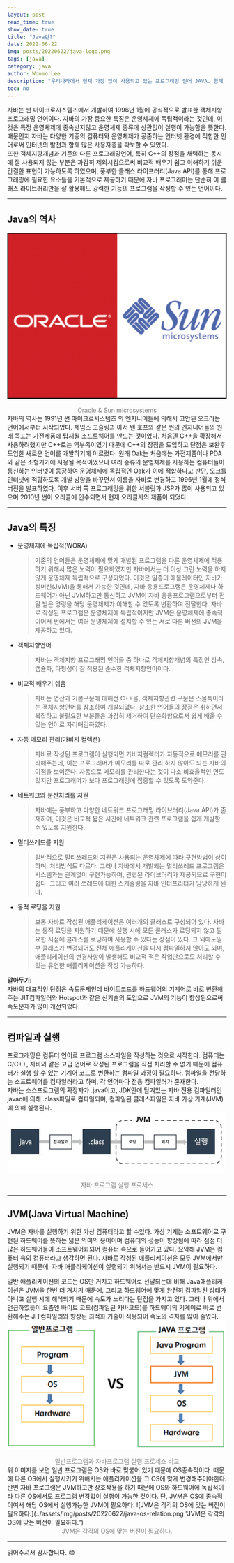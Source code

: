```yaml
---
layout: post
read_time: true
show_date: true
title: "Java란?"
date: 2022-06-22
img: posts/20220622/java-logo.png
tags: [java]
category: java
author: Wonmo Lee
description: "우리나라에서 현재 가장 많이 사용되고 있는 프로그래밍 언어 JAVA. 함께 알아보자"
toc: no
---
```

자바는 썬 마이크로시스템즈에서 개발하여 1996년 1월에 공식적으로 발표한 객체지향 프로그래밍 언어이다.
자바의 가장 중요한 특징은 운영체제에 독립적이라는 것인데, 이것은 특정 운영체제에 종속받지않고 운영체제 종류에 상관없이 실행이 가능함을 뜻한다. 때문인지 자바는 다양한 기종의 컴퓨터와 운영체제가 공존하는 인터넷 환경에 적합한 언어로써 인터넷의 발전과 함께 많은 사용자층을 확보할 수 있었다.  
또한 객체지향개념과 기존의 다른 프로그래밍언어, 특히 C++의 장점을 채택하는 동시에 잘 사용되지 않는 부분은 과감히 제외시킴으로써 비교적 배우기 쉽고 이해하기 쉬운 간결한 표현이 가능하도록 하였으며, 풍부한 클래스 라이프러리(Java API)를 통해 프로그래밍에 필요한 요소들을 기본적으로 제공하기 때문에 자바 프로그래머는 단순히 이 클래스 라이브러리만을 잘 활용해도 강력한 기능의 프로그램을 작성할 수 있는 언어이다.

* * *

## Java의 역사
![Oracle & Sun microsystems](../assets/img/posts/20220622/oracle-sun-logo.png "Oracle & Sun microsystems")
<div style="color: gray; text-align: center;">Oracle & Sun microsystems</div>
자바의 역사는 1991년 썬 마이크로시스템즈 의 엔지니어들에 의해서 고안된 오크라는 언어에서부터 시작되었다.
제임스 고슬링과 아서 밴 호프와 같은 썬의 엔지니어들의 원래 목표는 가전제품에 탑재될 소프트웨어를 만드는 것이었다. 처음엔 C++을 확장해서 사용하려했지만 C++로는 역부족이였기 때문에 C++의 장점을 도입하고 단점은 보완후 도입한 새로운 언어를 개발하기에 이르렀다.  
원래 Oak는 처음에는 가전제품이나 PDA와 같은 소형기기에 사용될 목적이었으나 여러 종류의 운영체제를 사용하는 컴퓨터들이 통신하는 인터넷이 등장하여 운영체제에 독립적인 Oak가 이에 적합하다고 판단, 오크를 인터넷에 적합하도록 개발 방향을 바꾸면서 이름을 자바로 변경하고 1996년 1월에 정식 버전을 발표하였다. 이후 서버 쪽 프로그래밍을 위한 서블릿과 JSP가 많이 사용되고 있으며 2010년 썬이 오라클에 인수되면서 현재 오라클사의 제품이 되었다.

* * *

## Java의 특징
- 운영체제에 독립적(WORA)
    >기존의 언어들은 운영체제에 맞게 개발된 프로그램을 다른 운영체제에 적용하기 위해서 많은 노력이 필요하였지만
    자바에서는 더 이상 그런 노력을 하지 않게 운영체제 독립적으로 구성되었다. 이것은 일종의 에뮬레이터인 자바가성머신(JVM)을 통해서 가능한 것인데, 자바 응용프로그램은 운영체제나 하드웨어가 아닌 JVM하고만 통신하고 JVM이 자바 응용프로그램으로부터 전달 받은 명령을 해당 운영체제가 이해할 수 있도록 변환하여 전달한다. 
    자바로 작성된 프로그램은 운영체제에 독립적이지만 JVM은 운영체제에 종속적이어서 썬에서는 여러 운영체제에 설치할 수 있는 서로 다른 버전의 JVM을 제공하고 있다.
- 객체지향언어
    >자바는 객체지향 프로그래밍 언어들 중 하나로 객체지향개념의 특징인 상속, 캡슐화, 다형성이 잘 적용된 순수한 객체지향언어이다. 
- 비교적 배우기 쉬움
    >자바는 연산과 기본구문에 대해선 C++을, 객체지향관련 구문은 스몰톡이라는 객체지향언어를 참조하여 개발되었다. 참조한 언어들의 장점은 취하면서 복잡하고 불필요한 부분들은 과감히 제거하여 단순화함으로서 쉽게 배울 수 있는 언어로 자리매김하였다.
- 자동 메모리 관리(가비지 컬렉션)
    >자바로 작성된 프로그램이 실행되면 가비지컬렉터가 자동적으로 메모리를 관리해주는데, 이는 프로그래머가 메모리를 따로 관리 하지 않아도 되는 자바의 이점을 보여준다. 자동으로 메모리를 관리한다는 것이 다소 비효율적인 면도 있지만 프로그래머가 보다 프로그래밍에 집중할 수 있도록 도와준다.
- 네트워크와 분산처리를 지원
    >자바에는 풍부하고 다양한 네트워크 프로그래밍 라이브러리(Java API)가 존재하며, 이것은 비교적 짧은 시간에 네트워크 관련 프로그램을 쉽게 개발할 수 있도록 지원한다.
- 멀티쓰레드를 지원
    >일반적으로 멀티쓰레드의 지원은 사용되는 운영체제에 따라 구현방법이 상이하며, 처리방식도 다르다. 그러나 자바에서 개발되는 멀티쓰레드 프로그램은 시스템과는 관계없이 구현가능하며, 관련된 라이브러리가 제공되므로 구현이 쉽다. 그리고 여러 쓰레드에 대한 스케줄링을 자바 인터프리터가 담당하게 된다.
- 동적 로딩을 지원
    >보통 자바로 작성된 애플리케이션은 여러개의 클래스로 구성되어 있다. 자바는 동적 로딩을 지원하기 때문에 실행 시에 모든 클래스가 로딩되지 않고 필요한 시점에 클래스를 로딩하여 사용할 수 있다는 장점이 있다. 그 외에도일부 클래스가 변경되어도 전체 애플리케이션을 다시 컴파일하지 않아도 되며, 애플리케이션의 변경사항이 발생해도 비교적 적은 작업만으로도 처리할 수 있는 유연한 애플리케이션을 작성 가능하다.

__알아두기:__  
자바의 대표적인 단점은 속도문제인데 바이트코드를 하드웨어의 기계어로 바로 변환해주는 JIT컴파일러와 Hotspot과 같은 신기술의 도입으로 JVM의 기능이 향상됨으로써 속도문제가 많이 개선되었다.

* * *

## 컴파일과 실행
프로그래밍은 컴퓨터 언어로 프로그램 소스파일을 작성하는 것으로 시작한다. 컴퓨터는 C/C++, 자바와 같은 고급 언어로 작성된 프로그램을 직접 처리할 수 없기 때문에 컴퓨터가 실행 할 수 있는 기계어 코드로 변환하는 컴파일 과정이 필요하다. 컴파일을 전담하는 소프트웨어를 컴파일러라고 하며, 각 언어마다 전용 컴파일러가 존재한다.  
자바는 소스프로그램의 확장자가 .java이고, JDK안에 담겨있는 자바 전용 컴파일러인 javac에 의해 .class파일로 컴파일되며, 컴파일된 클래스파일은 자바 가상 기계(JVM)에 의해 실행된다.
![자바 프로그램 실행 프로세스](../assets/img/posts/20220622/java-exe-process.jpg "자바 프로그램 실행 프로세스")
<div style="color: gray; text-align: center;">자바 프로그램 실행 프로세스</div>

* * *

## JVM(Java Virtual Machine)
JVM은 자바를 실행하기 위한 가상 컴퓨터라고 할 수있다.  가상 기계는 소프트웨어로 구현된 하드웨어를 뜻하는 넒은 의미의 용어이며 컴퓨터의 성능이 향상됨에 따라 점점 더 많은 하드웨어들이 소프트웨어화되어 컴퓨터 속으로 들어가고 있다. 요약해 JVM은 컴퓨터 속의 컴퓨터라고 생각하면 된다. 자바로 작성된 애플리케이션은 모두 JVM에서만 실행되기 때문에, 자바 애플리케이션이 실행되기 위해서는 반드시 JVM이 필요하다.

일반 애플리케이션의 코드는 OS만 거치고 하드웨어로 전달되는데 비해 Java애플리케이션은 JVM을 한번 더 거치기 때문에, 그리고 하드웨어에 맞게 완전히 컴파일된 상태가 아니고 실행 시에 해석되기 때문에 속도가 느리다는 단점을 가지고 있다. 그러나 위에서 언급하였듯이 요즘엔 바이트 코드(컴파일된 자바코드)를 하드웨어의 기계어로 바로 변환해주는 JIT컴파일러와 향상된 최적화 기술이 적용되어 속도의 격차를 많이 줄였다.
![일반프로그램과 자바프로그램 실행 프로세스 비교](../assets/img/posts/20220622/general-java-compare.png "일반프로그램과 자바프로그램 실행 프로세스 비교")
<div style="color: gray; text-align: center;">일반프로그램과 자바프로그램 실행 프로세스 비교</div>
위 이미지를 보면 일반 프로그램은 OS와 바로 맞붙어 있기 때문에 OS종속적이다. 때문에 다른 OS에서 실행시키기 위해서는 애플리케이션을 그 OS에 맞게 변경해주어야한다. 반면 자바 프로그램은 JVM하고만 상호작용을 하기 때문에 OS와 하드웨어에 독립적이라 다른 OS에서도 프로그램 변경없이 실행이 가능한 것이다. 단, JVM은 OS에 종속적이여서 해당 OS에서 실행가능한 JVM이 필요하다.
![JVM은 각각의 OS에 맞는 버전이 필요하다.](../assets/img/posts/20220622/java-os-relation.png "JVM은 각각의 OS에 맞는 버전이 필요하다.")
<div style="color: gray; text-align: center;">JVM은 각각의 OS에 맞는 버전이 필요하다.</div>

* * *

읽어주셔서 감사합니다. 😊